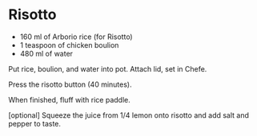 # Risotto

* 160 ml of Arborio rice (for Risotto)
* 1 teaspoon of chicken boulion
* 480 ml of water

Put rice, boulion, and water into pot.  Attach lid, set in Chefe.

Press the risotto button (40 minutes).

When finished, fluff with rice paddle.

[optional] Squeeze the juice from 1/4 lemon onto risotto and add salt and pepper to taste.
